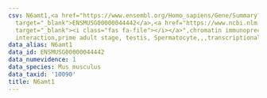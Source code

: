 ```yaml
---
csv: N6amt1,<a href="https://www.ensembl.org/Homo_sapiens/Gene/Summary?db=core;g=ENSMUSG00000044442"
  target="_blank">ENSMUSG00000044442</a>,<a href="https://www.ncbi.nlm.nih.gov/pubmed/25450459"
  target="_blank"><i class="fas fa-file"></i></a>",chromatin immunoprecipitation assay,direct
  interaction,prime adult stage, testis, Spermatocyte,,,transcriptional regulation,
data_alias: N6amt1
data_id: ENSMUSG00000044442
data_numevidence: 1
data_species: Mus musculus
data_taxid: '10090'
title: N6amt1
---
```

